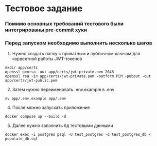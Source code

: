 # Тестовое задание

### Помимо основных требований тестового были интегрированы pre-commit хуки

### Перед запуском необходимо выполнить несколько шагов

1. Нужно создать папку с приватным и публичном ключом для корректной работы JWT-токенов
```shell
mkdir app/certs
openssl genrsa -out app/certs/jwt-private.pem 2048
openssl rsa -in app/certs/jwt-private.pem -outform PEM -pubout -out app/certs/jwt-public.pem
```

2. Затем нужно переименовать .env.example в .env
```shell
mv app/.env.example app/.env
```

4. После можно запускать приложение
```shell
docker compose up --build -d
```

5. Далее нужно заполнить бд тестовыми данными
```shell
docker exec -i postgres psql -U test_postgres -d test_postgres_db < populate_db.sql
```


















